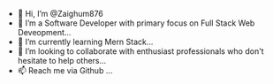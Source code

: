 - 👋 Hi, I’m @Zaighum876
- 👀 I’m a Software Developer with primary focus on Full Stack Web Deveopment...
- 🌱 I’m currently learning Mern Stack...
- 💞️ I’m looking to collaborate with enthusiast professionals who don't hesitate to help others...
- 📫 Reach me via Github ...

<!---
Zaighum876/Zaighum876 is a ✨ special ✨ repository because its `README.md` (this file) appears on your GitHub profile.
You can click the Preview link to take a look at your changes.
--->
